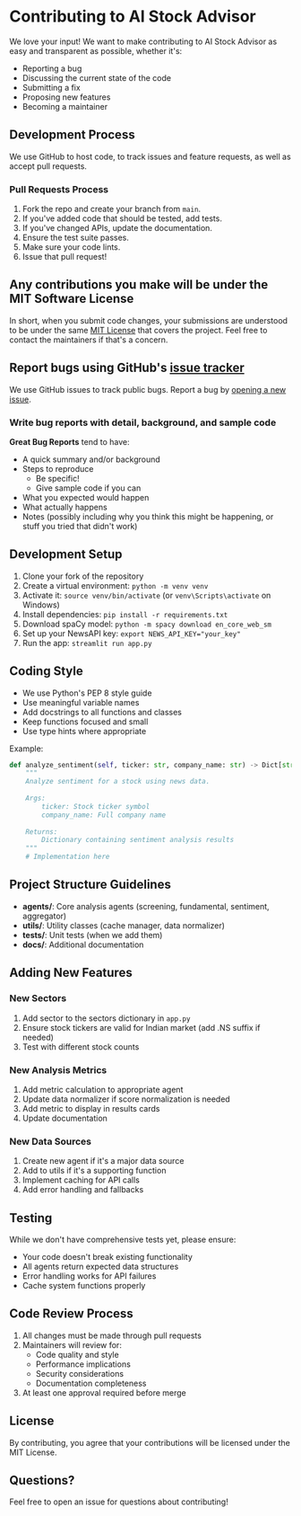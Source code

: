 # Contributing to AI Stock Advisor

We love your input! We want to make contributing to AI Stock Advisor as easy and transparent as possible, whether it's:

- Reporting a bug
- Discussing the current state of the code
- Submitting a fix
- Proposing new features
- Becoming a maintainer

## Development Process

We use GitHub to host code, to track issues and feature requests, as well as accept pull requests.

### Pull Requests Process

1. Fork the repo and create your branch from `main`.
2. If you've added code that should be tested, add tests.
3. If you've changed APIs, update the documentation.
4. Ensure the test suite passes.
5. Make sure your code lints.
6. Issue that pull request!

## Any contributions you make will be under the MIT Software License

In short, when you submit code changes, your submissions are understood to be under the same [MIT License](http://choosealicense.com/licenses/mit/) that covers the project. Feel free to contact the maintainers if that's a concern.

## Report bugs using GitHub's [issue tracker](https://github.com/yourusername/ai-stock-advisor/issues)

We use GitHub issues to track public bugs. Report a bug by [opening a new issue](https://github.com/yourusername/ai-stock-advisor/issues/new).

### Write bug reports with detail, background, and sample code

**Great Bug Reports** tend to have:

- A quick summary and/or background
- Steps to reproduce
  - Be specific!
  - Give sample code if you can
- What you expected would happen
- What actually happens
- Notes (possibly including why you think this might be happening, or stuff you tried that didn't work)

## Development Setup

1. Clone your fork of the repository
2. Create a virtual environment: `python -m venv venv`
3. Activate it: `source venv/bin/activate` (or `venv\Scripts\activate` on Windows)
4. Install dependencies: `pip install -r requirements.txt`
5. Download spaCy model: `python -m spacy download en_core_web_sm`
6. Set up your NewsAPI key: `export NEWS_API_KEY="your_key"`
7. Run the app: `streamlit run app.py`

## Coding Style

- We use Python's PEP 8 style guide
- Use meaningful variable names
- Add docstrings to all functions and classes
- Keep functions focused and small
- Use type hints where appropriate

Example:
```python
def analyze_sentiment(self, ticker: str, company_name: str) -> Dict[str, Any]:
    """
    Analyze sentiment for a stock using news data.
    
    Args:
        ticker: Stock ticker symbol
        company_name: Full company name
        
    Returns:
        Dictionary containing sentiment analysis results
    """
    # Implementation here
```

## Project Structure Guidelines

- **agents/**: Core analysis agents (screening, fundamental, sentiment, aggregator)
- **utils/**: Utility classes (cache manager, data normalizer)
- **tests/**: Unit tests (when we add them)
- **docs/**: Additional documentation

## Adding New Features

### New Sectors
1. Add sector to the sectors dictionary in `app.py`
2. Ensure stock tickers are valid for Indian market (add .NS suffix if needed)
3. Test with different stock counts

### New Analysis Metrics
1. Add metric calculation to appropriate agent
2. Update data normalizer if score normalization is needed
3. Add metric to display in results cards
4. Update documentation

### New Data Sources
1. Create new agent if it's a major data source
2. Add to utils if it's a supporting function
3. Implement caching for API calls
4. Add error handling and fallbacks

## Testing

While we don't have comprehensive tests yet, please ensure:

- Your code doesn't break existing functionality
- All agents return expected data structures
- Error handling works for API failures
- Cache system functions properly

## Code Review Process

1. All changes must be made through pull requests
2. Maintainers will review for:
   - Code quality and style
   - Performance implications
   - Security considerations
   - Documentation completeness
3. At least one approval required before merge

## License

By contributing, you agree that your contributions will be licensed under the MIT License.

## Questions?

Feel free to open an issue for questions about contributing!